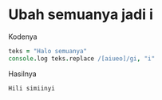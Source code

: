 # Ubah semuanya jadi i 

Kodenya

```coffeescript
teks = "Halo semuanya"
console.log teks.replace /[aiueo]/gi, "i"
```

Hasilnya

```
Hili simiinyi
```